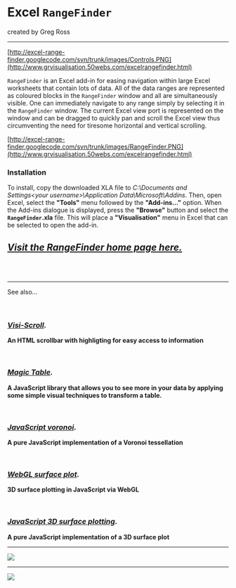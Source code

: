 # Excel `RangeFinder` #

created by Greg Ross

---


[http://excel-range-finder.googlecode.com/svn/trunk/images/Controls.PNG](http://www.grvisualisation.50webs.com/excelrangefinder.html)

`RangeFinder` is an Excel add-in for easing navigation within large Excel worksheets that contain lots of data. All of the data ranges are represented as coloured blocks in the `RangeFinder` window and all are simultaneously visible. One can immediately navigate to any range simply by selecting it in the `RangeFinder` window. The current Excel view port is represented on the window and can be dragged to quickly pan and scroll the Excel view thus circumventing the need for tiresome horizontal and vertical scrolling.

[http://excel-range-finder.googlecode.com/svn/trunk/images/RangeFinder.PNG](http://www.grvisualisation.50webs.com/excelrangefinder.html)

### Installation ###
To install, copy the downloaded XLA file to _C:\Documents and Settings\<your username>\Application Data\Microsoft\Addins_. Then, open Excel, select the **"Tools"** menu followed by the **"Add-ins..."** option. When the Add-ins dialogue is displayed, press the **"Browse"** button and select the **`RangeFinder`.xla** file. This will place a **"Visualisation"** menu in Excel that can be selected to open the add-in.

## _**[Visit the RangeFinder home page here.](http://www.grvisualisation.50webs.com/excelrangefinder.html)**_ ##

<br>
<br>
<hr />

See also...<br>
<br>
<br>
<h3><i><b><a href='http://www.grvisualisation.50webs.com/visi_scroll.html'>Visi-Scroll</a>.</b></i></h3>

<b>An HTML scrollbar with highligting for easy access to information</b>


<br>

<h3><i><b><a href='http://www.grvisualisation.50webs.com/'>Magic Table</a>.</b></i></h3>

<b>A JavaScript library that allows you to see more in your data by applying some simple visual techniques to transform a table.</b>

<br>

<h3><i><b><a href='http://www.grvisualisation.50webs.com/javascript_voronoi.html'>JavaScript voronoi</a>.</b></i></h3>

<b>A pure JavaScript implementation of a Voronoi tessellation</b>


<br>

<h3><i><b><a href='http://code.google.com/p/webgl-surface-plot/'>WebGL surface plot</a>.</b></i></h3>

<b>3D surface plotting in JavaScript via WebGL</b>


<br>

<h3><i><b><a href='http://code.google.com/p/javascript-surface-plot/'>JavaScript 3D surface plotting</a>.</b></i></h3>

<b>A pure JavaScript implementation of a 3D surface plot</b>

<hr />

<a href='http://itunes.apple.com/gb/app/claptrax/id427145886?mt=8'><img src='http://www.grvisualisation.50webs.com/images/clapForMusic/SplashViewPhone.png' /></a>

<hr />

<a href='http://ax.itunes.apple.com/gb/app/peekaboo-3d/id380735126?mt=8'><img src='http://www.grvisualisation.50webs.com/images/peekaboo/PeekabooAd.png' /></a>
